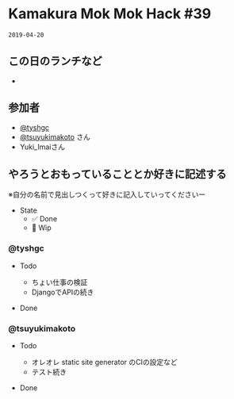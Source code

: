 # Kamakura Mok Mok Hack #39

`2019-04-20`

## この日のランチなど
- []()

## 参加者

- [@tyshgc](http://twitter.com/tyshgc)
- [@tsuyukimakoto](https://twitter.com/everes) さん
- Yuki_Imaiさん

## やろうとおもっていることとか好きに記述する
※自分の名前で見出しつくって好きに記入していってくださいー

- State
  - ✅ Done
  - 🚧 Wip

### @tyshgc

- Todo
  - ちょい仕事の検証
  - DjangoでAPIの続き

- Done

### @tsuyukimakoto

- Todo
  - オレオレ static site generator のCIの設定など
  - テスト続き

- Done
